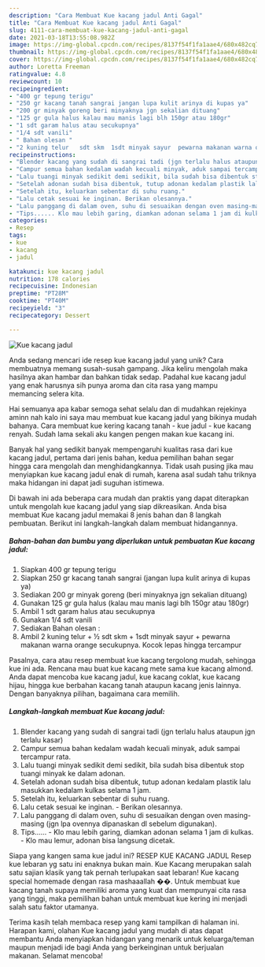 ```yaml
---
description: "Cara Membuat Kue kacang jadul Anti Gagal"
title: "Cara Membuat Kue kacang jadul Anti Gagal"
slug: 4111-cara-membuat-kue-kacang-jadul-anti-gagal
date: 2021-03-18T13:55:08.982Z
image: https://img-global.cpcdn.com/recipes/8137f54f1fa1aae4/680x482cq70/kue-kacang-jadul-foto-resep-utama.jpg
thumbnail: https://img-global.cpcdn.com/recipes/8137f54f1fa1aae4/680x482cq70/kue-kacang-jadul-foto-resep-utama.jpg
cover: https://img-global.cpcdn.com/recipes/8137f54f1fa1aae4/680x482cq70/kue-kacang-jadul-foto-resep-utama.jpg
author: Loretta Freeman
ratingvalue: 4.8
reviewcount: 10
recipeingredient:
- "400 gr tepung terigu"
- "250 gr kacang tanah sangrai jangan lupa kulit arinya di kupas ya"
- "200 gr minyak goreng beri minyaknya jgn sekalian dituang"
- "125 gr gula halus kalau mau manis lagi blh 150gr atau 180gr"
- "1 sdt garam halus atau secukupnya"
- "1/4 sdt vanili"
- " Bahan olesan "
- "2 kuning telur   sdt skm  1sdt minyak sayur  pewarna makanan warna orange secukupnya Kocok lepas hingga tercampur"
recipeinstructions:
- "Blender kacang yang sudah di sangrai tadi (jgn terlalu halus ataupun jgn terlalu kasar)"
- "Campur semua bahan kedalam wadah kecuali minyak, aduk sampai tercampur rata."
- "Lalu tuangi minyak sedikit demi sedikit, bila sudah bisa dibentuk stop tuangi minyak ke dalam adonan."
- "Setelah adonan sudah bisa dibentuk, tutup adonan kedalam plastik lalu masukkan kedalam kulkas selama 1 jam."
- "Setelah itu, keluarkan sebentar di suhu ruang."
- "Lalu cetak sesuai ke inginan. Berikan olesannya."
- "Lalu panggang di dalam oven, suhu di sesuaikan dengan oven masing-masing (jgn lpa ovennya dipanaskan dl sebelum digunakan)."
- "Tips...... Klo mau lebih garing, diamkan adonan selama 1 jam di kulkas. Klo mau lemur, adonan bisa langsung dicetak."
categories:
- Resep
tags:
- kue
- kacang
- jadul

katakunci: kue kacang jadul 
nutrition: 178 calories
recipecuisine: Indonesian
preptime: "PT28M"
cooktime: "PT40M"
recipeyield: "3"
recipecategory: Dessert

---
```



![Kue kacang jadul](https://img-global.cpcdn.com/recipes/8137f54f1fa1aae4/680x482cq70/kue-kacang-jadul-foto-resep-utama.jpg)

Anda sedang mencari ide resep kue kacang jadul yang unik? Cara membuatnya memang susah-susah gampang. Jika keliru mengolah maka hasilnya akan hambar dan bahkan tidak sedap. Padahal kue kacang jadul yang enak harusnya sih punya aroma dan cita rasa yang mampu memancing selera kita.

Hai semuanya apa kabar semoga sehat selalu dan di mudahkan rejekinya aminn nah kalo ini saya mau membuat kue kacang jadul yang bikinya mudah bahanya. Cara membuat kue kering kacang tanah - kue jadul - kue kacang renyah. Sudah lama sekali aku kangen pengen makan kue kacang ini.

Banyak hal yang sedikit banyak mempengaruhi kualitas rasa dari kue kacang jadul, pertama dari jenis bahan, kedua pemilihan bahan segar hingga cara mengolah dan menghidangkannya. Tidak usah pusing jika mau menyiapkan kue kacang jadul enak di rumah, karena asal sudah tahu triknya maka hidangan ini dapat jadi suguhan istimewa.


Di bawah ini ada beberapa cara mudah dan praktis yang dapat diterapkan untuk mengolah kue kacang jadul yang siap dikreasikan. Anda bisa membuat Kue kacang jadul memakai 8 jenis bahan dan 8 langkah pembuatan. Berikut ini langkah-langkah dalam membuat hidangannya.

<!--inarticleads1-->

##### Bahan-bahan dan bumbu yang diperlukan untuk pembuatan Kue kacang jadul:

1. Siapkan 400 gr tepung terigu
1. Siapkan 250 gr kacang tanah sangrai (jangan lupa kulit arinya di kupas ya)
1. Sediakan 200 gr minyak goreng (beri minyaknya jgn sekalian dituang)
1. Gunakan 125 gr gula halus (kalau mau manis lagi blh 150gr atau 180gr)
1. Ambil 1 sdt garam halus atau secukupnya
1. Gunakan 1/4 sdt vanili
1. Sediakan  Bahan olesan :
1. Ambil 2 kuning telur + ½ sdt skm + 1sdt minyak sayur + pewarna makanan warna orange secukupnya. Kocok lepas hingga tercampur


Pasalnya, cara atau resep membuat kue kacang tergolong mudah, sehingga kue ini ada. Rencana mau buat kue kacang mete sama kue kacang almond. Anda dapat mencoba kue kacang jadul, kue kacang coklat, kue kacang hijau, hingga kue berbahan kacang tanah ataupun kacang jenis lainnya. Dengan banyaknya pilihan, bagaimana cara memilih. 

<!--inarticleads2-->

##### Langkah-langkah membuat Kue kacang jadul:

1. Blender kacang yang sudah di sangrai tadi (jgn terlalu halus ataupun jgn terlalu kasar)
1. Campur semua bahan kedalam wadah kecuali minyak, aduk sampai tercampur rata.
1. Lalu tuangi minyak sedikit demi sedikit, bila sudah bisa dibentuk stop tuangi minyak ke dalam adonan.
1. Setelah adonan sudah bisa dibentuk, tutup adonan kedalam plastik lalu masukkan kedalam kulkas selama 1 jam.
1. Setelah itu, keluarkan sebentar di suhu ruang.
1. Lalu cetak sesuai ke inginan. - Berikan olesannya.
1. Lalu panggang di dalam oven, suhu di sesuaikan dengan oven masing-masing (jgn lpa ovennya dipanaskan dl sebelum digunakan).
1. Tips...... - Klo mau lebih garing, diamkan adonan selama 1 jam di kulkas. - Klo mau lemur, adonan bisa langsung dicetak.


Siapa yang kangen sama kue jadul ini? RESEP KUE KACANG JADUL Resep kue lebaran yg satu ini enaknya bukan main. Kue Kacang merupakan salah satu sajian klasik yang tak pernah terlupakan saat lebaran! Kue kacang special homemade dengan rasa mashaaallah ��. Untuk membuat kue kacang tanah supaya memiliki aroma yang kuat dan mempunyai cita rasa yang tinggi, maka pemilihan bahan untuk membuat kue kering ini menjadi salah satu faktor utamanya. 

Terima kasih telah membaca resep yang kami tampilkan di halaman ini. Harapan kami, olahan Kue kacang jadul yang mudah di atas dapat membantu Anda menyiapkan hidangan yang menarik untuk keluarga/teman maupun menjadi ide bagi Anda yang berkeinginan untuk berjualan makanan. Selamat mencoba!
